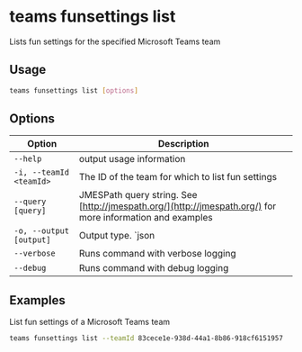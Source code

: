 # teams funsettings list

Lists fun settings for the specified Microsoft Teams team

## Usage

```sh
teams funsettings list [options]
```

## Options

Option|Description
------|-----------
`--help`|output usage information
`-i, --teamId <teamId>`|The ID of the team for which to list fun settings
`--query [query]`|JMESPath query string. See [http://jmespath.org/](http://jmespath.org/) for more information and examples
`-o, --output [output]`|Output type. `json|text`. Default `text`
`--verbose`|Runs command with verbose logging
`--debug`|Runs command with debug logging

## Examples

List fun settings of a Microsoft Teams team

```sh
teams funsettings list --teamId 83cece1e-938d-44a1-8b86-918cf6151957
```
